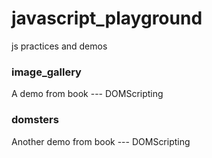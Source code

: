 javascript_playground
=====================

js practices and demos

### image_gallery
A demo from book --- DOMScripting

### domsters
Another demo from book --- DOMScripting

